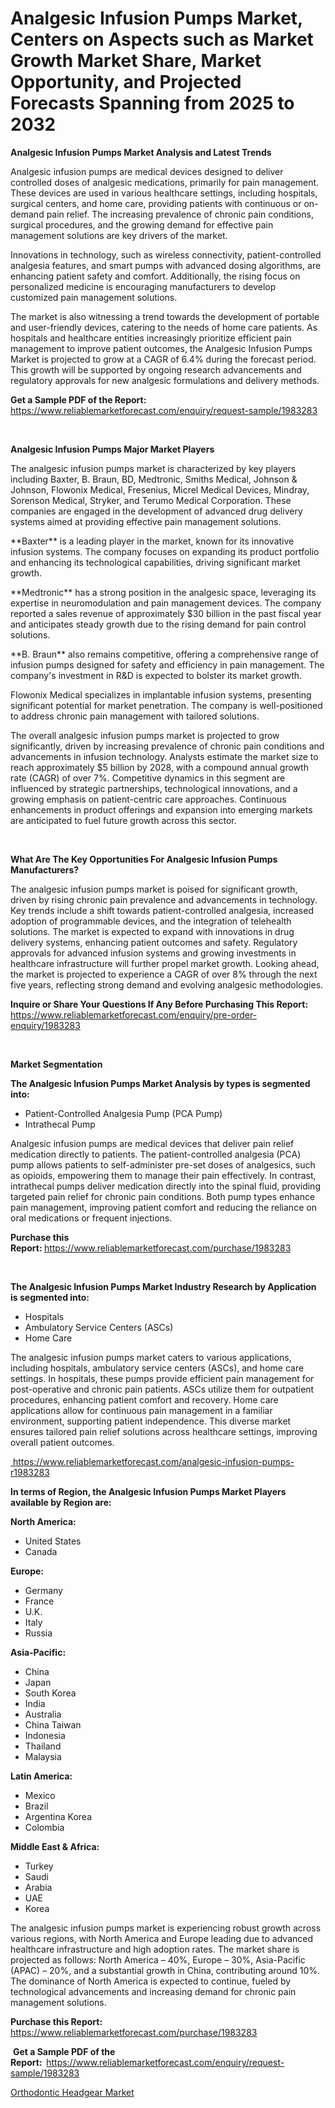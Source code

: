 <p><h1>Analgesic Infusion Pumps Market, Centers on Aspects such as Market Growth Market Share, Market Opportunity, and Projected Forecasts Spanning from 2025 to 2032</h1></p><p><strong>Analgesic Infusion Pumps Market Analysis and Latest Trends</strong></p>
<p><p>Analgesic infusion pumps are medical devices designed to deliver controlled doses of analgesic medications, primarily for pain management. These devices are used in various healthcare settings, including hospitals, surgical centers, and home care, providing patients with continuous or on-demand pain relief. The increasing prevalence of chronic pain conditions, surgical procedures, and the growing demand for effective pain management solutions are key drivers of the market. </p><p>Innovations in technology, such as wireless connectivity, patient-controlled analgesia features, and smart pumps with advanced dosing algorithms, are enhancing patient safety and comfort. Additionally, the rising focus on personalized medicine is encouraging manufacturers to develop customized pain management solutions. </p><p>The market is also witnessing a trend towards the development of portable and user-friendly devices, catering to the needs of home care patients. As hospitals and healthcare entities increasingly prioritize efficient pain management to improve patient outcomes, the Analgesic Infusion Pumps Market is projected to grow at a CAGR of 6.4% during the forecast period. This growth will be supported by ongoing research advancements and regulatory approvals for new analgesic formulations and delivery methods.</p></p>
<p><strong>Get a Sample PDF of the Report:&nbsp;</strong> <a href="https://www.reliablemarketforecast.com/enquiry/request-sample/1983283?utm_campaign=2950&utm_medium=2&utm_source=Github&utm_content=ia&utm_term=04032025&utm_id=analgesic-infusion-pumps">https://www.reliablemarketforecast.com/enquiry/request-sample/1983283</a></p>
<p>&nbsp;</p>
<p><strong>Analgesic Infusion Pumps Major Market Players</strong></p>
<p><p>The analgesic infusion pumps market is characterized by key players including Baxter, B. Braun, BD, Medtronic, Smiths Medical, Johnson & Johnson, Flowonix Medical, Fresenius, Micrel Medical Devices, Mindray, Sorenson Medical, Stryker, and Terumo Medical Corporation. These companies are engaged in the development of advanced drug delivery systems aimed at providing effective pain management solutions.</p><p>**Baxter** is a leading player in the market, known for its innovative infusion systems. The company focuses on expanding its product portfolio and enhancing its technological capabilities, driving significant market growth.</p><p>**Medtronic** has a strong position in the analgesic space, leveraging its expertise in neuromodulation and pain management devices. The company reported a sales revenue of approximately $30 billion in the past fiscal year and anticipates steady growth due to the rising demand for pain control solutions.</p><p>**B. Braun** also remains competitive, offering a comprehensive range of infusion pumps designed for safety and efficiency in pain management. The company's investment in R&D is expected to bolster its market growth.</p><p>Flowonix Medical specializes in implantable infusion systems, presenting significant potential for market penetration. The company is well-positioned to address chronic pain management with tailored solutions.</p><p>The overall analgesic infusion pumps market is projected to grow significantly, driven by increasing prevalence of chronic pain conditions and advancements in infusion technology. Analysts estimate the market size to reach approximately $5 billion by 2028, with a compound annual growth rate (CAGR) of over 7%. Competitive dynamics in this segment are influenced by strategic partnerships, technological innovations, and a growing emphasis on patient-centric care approaches. Continuous enhancements in product offerings and expansion into emerging markets are anticipated to fuel future growth across this sector.</p></p>
<p>&nbsp;</p>
<p><strong>What Are The Key Opportunities For Analgesic Infusion Pumps Manufacturers?</strong></p>
<p><p>The analgesic infusion pumps market is poised for significant growth, driven by rising chronic pain prevalence and advancements in technology. Key trends include a shift towards patient-controlled analgesia, increased adoption of programmable devices, and the integration of telehealth solutions. The market is expected to expand with innovations in drug delivery systems, enhancing patient outcomes and safety. Regulatory approvals for advanced infusion systems and growing investments in healthcare infrastructure will further propel market growth. Looking ahead, the market is projected to experience a CAGR of over 8% through the next five years, reflecting strong demand and evolving analgesic methodologies.</p></p>
<p><strong>Inquire or Share Your Questions If Any Before Purchasing This Report:</strong> <a href="https://www.reliablemarketforecast.com/enquiry/pre-order-enquiry/1983283?utm_campaign=2950&utm_medium=2&utm_source=Github&utm_content=ia&utm_term=04032025&utm_id=analgesic-infusion-pumps">https://www.reliablemarketforecast.com/enquiry/pre-order-enquiry/1983283</a></p>
<p>&nbsp;</p>
<p><strong>Market Segmentation</strong></p>
<p><strong>The Analgesic Infusion Pumps Market Analysis by types is segmented into:</strong></p>
<p><ul><li>Patient-Controlled Analgesia Pump (PCA Pump)</li><li>Intrathecal Pump</li></ul></p>
<p><p>Analgesic infusion pumps are medical devices that deliver pain relief medication directly to patients. The patient-controlled analgesia (PCA) pump allows patients to self-administer pre-set doses of analgesics, such as opioids, empowering them to manage their pain effectively. In contrast, intrathecal pumps deliver medication directly into the spinal fluid, providing targeted pain relief for chronic pain conditions. Both pump types enhance pain management, improving patient comfort and reducing the reliance on oral medications or frequent injections.</p></p>
<p><strong>Purchase this Report:&nbsp;</strong><a href="https://www.reliablemarketforecast.com/purchase/1983283?utm_campaign=2950&utm_medium=2&utm_source=Github&utm_content=ia&utm_term=04032025&utm_id=analgesic-infusion-pumps">https://www.reliablemarketforecast.com/purchase/1983283</a></p>
<p>&nbsp;</p>
<p><strong>The Analgesic Infusion Pumps Market Industry Research by Application is segmented into:</strong></p>
<p><ul><li>Hospitals</li><li>Ambulatory Service Centers (ASCs)</li><li>Home Care</li></ul></p>
<p><p>The analgesic infusion pumps market caters to various applications, including hospitals, ambulatory service centers (ASCs), and home care settings. In hospitals, these pumps provide efficient pain management for post-operative and chronic pain patients. ASCs utilize them for outpatient procedures, enhancing patient comfort and recovery. Home care applications allow for continuous pain management in a familiar environment, supporting patient independence. This diverse market ensures tailored pain relief solutions across healthcare settings, improving overall patient outcomes.</p></p>
<p><a href="https://www.reliablemarketforecast.com/analgesic-infusion-pumps-r1983283?utm_campaign=2950&utm_medium=2&utm_source=Github&utm_content=ia&utm_term=04032025&utm_id=analgesic-infusion-pumps">&nbsp;https://www.reliablemarketforecast.com/analgesic-infusion-pumps-r1983283</a></p>
<p><strong>In terms of Region, the Analgesic Infusion Pumps Market Players available by Region are:</strong></p>
<p>
    <p> <strong> North America: </strong>
        <ul>
            <li>United States</li>
            <li>Canada</li>
        </ul>
        </p> 
    <p> <strong> Europe: </strong>
        <ul>
            <li>Germany</li>
            <li>France</li>
            <li>U.K.</li>
            <li>Italy</li>
            <li>Russia</li>
        </ul>
        </p> 
    <p> <strong> Asia-Pacific: </strong>
        <ul>
            <li>China</li>
            <li>Japan</li>
            <li>South Korea</li>
            <li>India</li>
            <li>Australia</li>
            <li>China Taiwan</li>
            <li>Indonesia</li>
            <li>Thailand</li>
            <li>Malaysia</li>
        </ul>
        </p> 
    <p> <strong> Latin America: </strong>
        <ul>
            <li>Mexico</li>
            <li>Brazil</li>
            <li>Argentina Korea</li>
            <li>Colombia</li>
        </ul>
        </p> 
    <p> <strong> Middle East & Africa: </strong>
        <ul>
            <li>Turkey</li>
            <li>Saudi</li>
            <li>Arabia</li>
            <li>UAE</li>
            <li>Korea</li>
        </ul>
    </p>
    </p>
<p><p>The analgesic infusion pumps market is experiencing robust growth across various regions, with North America and Europe leading due to advanced healthcare infrastructure and high adoption rates. The market share is projected as follows: North America – 40%, Europe – 30%, Asia-Pacific (APAC) – 20%, and a substantial growth in China, contributing around 10%. The dominance of North America is expected to continue, fueled by technological advancements and increasing demand for chronic pain management solutions.</p></p>
<p><strong>Purchase this Report: </strong><a href="https://www.reliablemarketforecast.com/purchase/1983283?utm_campaign=2950&utm_medium=2&utm_source=Github&utm_content=ia&utm_term=04032025&utm_id=analgesic-infusion-pumps">https://www.reliablemarketforecast.com/purchase/1983283</a></p>
<p>&nbsp;<strong>Get a Sample PDF of the Report:&nbsp;&nbsp;</strong><a href="https://www.reliablemarketforecast.com/enquiry/request-sample/1983283?utm_campaign=2950&utm_medium=2&utm_source=Github&utm_content=ia&utm_term=04032025&utm_id=analgesic-infusion-pumps">https://www.reliablemarketforecast.com/enquiry/request-sample/1983283</a></p>
<p><strong></strong></p>
<p><p><a href="https://github.com/vilehoaguy/Market-Research-Report-List-1/blob/main/orthodontic-headgear-market.md?utm_campaign=2950&utm_medium=2&utm_source=Github&utm_content=ia&utm_term=04032025&utm_id=analgesic-infusion-pumps">Orthodontic Headgear Market</a></p></p>